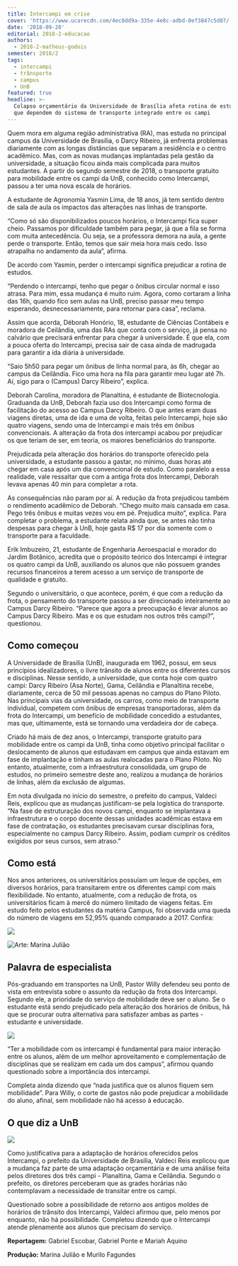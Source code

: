 ```yaml
---
title: Intercampi em crise
cover: 'https://www.ucarecdn.com/4ec8dd9a-335e-4e8c-adbd-0ef3847c5d07/'
date: '2018-09-20'
editorial: 2018-2-educacao
authors:
  - 2018-2-matheus-godois
semester: 2018/2
tags:
  - intercampi
  - trânsporte
  - campus
  - UnB
featured: true
headline: >-
  Colapso orçamentário da Universidade de Brasília afeta rotina de estudantes
  que dependem do sistema de transporte integrado entre os campi
---
```

Quem mora em alguma região administrativa (RA), mas estuda no principal campus da Universidade de Brasília, o Darcy Ribeiro, já enfrenta problemas diariamente com as longas distâncias que separam a residência e o centro acadêmico. Mas, com as novas mudanças implantadas pela gestão da universidade, a situação ficou ainda mais complicada para muitos estudantes. A partir do segundo semestre de 2018, o transporte gratuito para mobilidade entre os campi da UnB, conhecido como Intercampi, passou a ter uma nova escala de horários.

A estudante de Agronomia Yasmin Lima, de 18 anos, já tem sentido dentro de sala de aula os impactos das alterações nas linhas de transporte.

 “Como só são disponibilizados poucos horários, o Intercampi fica super cheio. Passamos por dificuldade também para pegar, já que a fila se forma com muita antecedência. Ou seja, se a professora demora na aula, a gente perde o transporte. Então, temos que sair meia hora mais cedo. Isso atrapalha no andamento da aula”, afirma.

De acordo com Yasmin, perder o intercampi significa prejudicar a rotina de estudos.

“Perdendo o intercampi, tenho que pegar o ônibus circular normal e isso atrasa. Para mim, essa mudança é muito ruim. Agora, como cortaram a linha das 16h, quando fico sem aulas na UnB, preciso passar meu tempo esperando, desnecessariamente, para retornar para casa”, reclama.

Assim que acorda, Déborah Honório, 18, estudante de Ciências Contábeis e moradora de Ceilândia, uma das RAs que conta com o serviço, já pensa no calvário que precisará enfrentar para chegar à universidade. É que ela, com a pouca oferta do Intercampi, precisa sair de casa ainda de madrugada para garantir a ida diária à universidade.

“Saio 5h50 para pegar um ônibus de linha normal para, às 6h, chegar ao campus da Ceilândia. Fico uma hora na fila para garantir meu lugar até 7h. Aí, sigo para o (Campus) Darcy Ribeiro”, explica.

Deborah Carolina, moradora de Planaltina, é estudante de Biotecnologia. Graduanda da UnB, Deborah fazia uso dos Intercampi como forma de facilitação do acesso ao Campus Darcy Ribeiro. O que antes eram duas viagens diretas, uma de ida e uma de volta, feitas pelo Intercampi, hoje são quatro viagens, sendo uma de Intercampi e mais três em ônibus convencionais. A alteração da frota dos intercampi acabou por prejudicar os que teriam de ser, em teoria, os maiores beneficiários do transporte.

Prejudicada pela alteração dos horários do transporte oferecido pela universidade, a estudante passou a gastar, no mínimo, duas horas até chegar em casa após um dia convencional de estudo. Como paralelo a essa realidade, vale ressaltar que com a antiga frota dos Intercampi, Deborah levava apenas 40 min para completar a rota.

As consequências não param por aí.  A redução da frota prejudicou também o rendimento acadêmico de Deborah. “Chego muito mais cansada em casa. Pego três ônibus e muitas vezes vou em pé. Prejudica muito”, explica. Para completar o problema, a estudante relata ainda que, se antes não tinha despesas para chegar à UnB, hoje gasta R$ 17 por dia somente com o transporte para a faculdade.

Erik Imbuzeiro, 21, estudante de Engenharia Aeroespacial e morador do Jardim Botânico, acredita que o propósito teórico dos Intercampi é integrar os quatro campi da UnB, auxiliando os alunos que não possuem grandes recursos financeiros a terem acesso a um serviço de transporte de qualidade e gratuito.

Segundo o universitário, o que acontece, porém, é que com a redução da frota, o pensamento do transporte passou a ser direcionado inteiramente ao Campus Darcy Ribeiro. “Parece que agora a preocupação é levar alunos ao Campus Darcy Ribeiro. Mas e os que estudam nos outros três campi?”, questionou.

## Como começou

A Universidade de Brasília (UnB), inaugurada em 1962, possui, em seus princípios idealizadores, o livre trânsito de alunos entre os diferentes cursos e disciplinas. Nesse sentido, a universidade, que conta hoje com quatro campi: Darcy Ribeiro (Asa Norte), Gama, Ceilândia e Planaltina recebe, diariamente, cerca de 50 mil pessoas apenas no campus do Plano Piloto. Nas principais vias da universidade, os carros, como meio de transporte individual, competem com ônibus de empresas transportadoras, além da frota do Intercampi, um benefício de mobilidade concedido a estudantes, mas que, ultimamente, está se tornando uma verdadeira dor de cabeça.

Criado há mais de dez anos, o Intercampi, transporte gratuito para mobilidade entre os campi da UnB, tinha como objetivo principal facilitar o deslocamento de alunos que estudavam em campus que ainda estavam em fase de implantação e tinham as aulas realocadas para o Plano Piloto. No entanto, atualmente, com a infraestrutura consolidada, um grupo de estudos, no primeiro semestre deste ano, realizou a mudança de horários de linhas, além da exclusão de algumas.

Em nota divulgada no início do semestre, o prefeito do campus, Valdeci Reis, explicou que as mudanças justificam-se pela logística do transporte. “Na fase de estruturação dos novos campi, enquanto se implantava a infraestrutura e o corpo docente dessas unidades acadêmicas estava em fase de contratação, os estudantes precisavam cursar disciplinas fora, especialmente no campus Darcy Ribeiro. Assim, podiam cumprir os créditos exigidos por seus cursos, sem atraso.”

## Como está

Nos anos anteriores, os universitários possuíam um leque de opções, em diversos horários, para transitarem entre os diferentes campi com mais flexibilidade. No entanto, atualmente, com a redução de frota, os universitários ficam à mercê do número limitado de viagens feitas. Em estudo feito pelos estudantes da matéria Campus, foi observada uma queda do número de viagens em 52,95% quando comparado a 2017. Confira:

![](https://www.ucarecdn.com/cfd95475-751d-496b-9d47-ed246f668cb2/)

![Arte: Marina Julião](https://www.ucarecdn.com/29334d79-88c4-4551-8a58-95bc145b8c9d/)

## Palavra de especialista

Pós-graduando em transportes na UnB, Pastor Willy defendeu seu ponto de vista em entrevista sobre o assunto da redução da frota dos Intercampi. Segundo ele, a prioridade do serviço de mobilidade deve ser o aluno. Se o estudante está sendo prejudicado pela alteração dos horários de ônibus, há que se procurar outra alternativa para satisfazer ambas as partes - estudante e universidade.

![](https://www.ucarecdn.com/16e883c7-6a7b-4cf1-84d7-fb319f674b7e/)

“Ter a mobilidade com os intercampi é fundamental para maior interação entre os alunos, além de um melhor aproveitamento e complementação de disciplinas que se realizam em cada um dos campus”, afirmou quando questionado sobre a importância dos intercampi.

Completa ainda dizendo que “nada justifica que os alunos fiquem sem mobilidade”. Para Willy, o corte de gastos não pode prejudicar a mobilidade do aluno, afinal, sem mobilidade não há acesso à educação.

## O que diz a UnB

![](https://www.ucarecdn.com/5927d6ef-42d7-4bf4-853e-4790977f4227/)

Como justificativa para a adaptação de horários oferecidos pelos Intercampi, o prefeito da Universidade de Brasília, Valdeci Reis explicou que a mudança faz parte de uma adaptação orçamentária e de uma análise feita pelos diretores dos três campi - Planaltina, Gama e Ceilândia. Segundo o prefeito, os diretores perceberam que as grades horárias não contemplavam a necessidade de transitar entre os campi.

Questionado sobre a possibilidade de retorno aos antigos moldes de horários de trânsito dos Intercampi, Valdeci afirmou que, pelo menos por enquanto, não há possibilidade. Completou dizendo que o Intercampi atende plenamente aos alunos que precisam do serviço.


**Reportagem:** Gabriel Escobar, Gabriel Ponte e Mariah Aquino

**Produção:** Marina Julião e Murilo Fagundes

